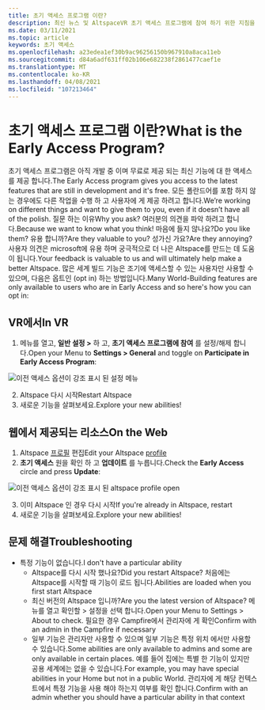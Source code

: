 ```yaml
---
title: 초기 액세스 프로그램 이란?
description: 최신 뉴스 및 AltspaceVR 초기 액세스 프로그램에 참여 하기 위한 지침을 최신으로 유지 합니다.
ms.date: 03/11/2021
ms.topic: article
keywords: 초기 액세스
ms.openlocfilehash: a23edea1ef30b9ac96256150b967910a8aca11eb
ms.sourcegitcommit: d84a6adf631ff02b106e682238f2861477caef1e
ms.translationtype: MT
ms.contentlocale: ko-KR
ms.lasthandoff: 04/08/2021
ms.locfileid: "107213464"
---
```

# <a name="what-is-the-early-access-program"></a><span data-ttu-id="79a59-104">초기 액세스 프로그램 이란?</span><span class="sxs-lookup"><span data-stu-id="79a59-104">What is the Early Access Program?</span></span>

<span data-ttu-id="79a59-105">초기 액세스 프로그램은 아직 개발 중 이며 무료로 제공 되는 최신 기능에 대 한 액세스를 제공 합니다.</span><span class="sxs-lookup"><span data-stu-id="79a59-105">The Early Access program gives you access to the latest features that are still in development and it's free.</span></span> <span data-ttu-id="79a59-106">모든 폴란드어를 포함 하지 않는 경우에도 다른 작업을 수행 하 고 사용자에 게 제공 하려고 합니다.</span><span class="sxs-lookup"><span data-stu-id="79a59-106">We’re working on different things and want to give them to you, even if it doesn’t have all of the polish.</span></span> <span data-ttu-id="79a59-107">질문 하는 이유</span><span class="sxs-lookup"><span data-stu-id="79a59-107">Why you ask?</span></span> <span data-ttu-id="79a59-108">여러분의 의견을 파악 하려고 합니다.</span><span class="sxs-lookup"><span data-stu-id="79a59-108">Because we want to know what you think!</span></span> <span data-ttu-id="79a59-109">마음에 들지 않나요?</span><span class="sxs-lookup"><span data-stu-id="79a59-109">Do you like them?</span></span> <span data-ttu-id="79a59-110">유용 합니까?</span><span class="sxs-lookup"><span data-stu-id="79a59-110">Are they valuable to you?</span></span> <span data-ttu-id="79a59-111">성가신 가요?</span><span class="sxs-lookup"><span data-stu-id="79a59-111">Are they annoying?</span></span> <span data-ttu-id="79a59-112">사용자 의견은 microsoft에 유용 하며 궁극적으로 더 나은 Altspace를 만드는 데 도움이 됩니다.</span><span class="sxs-lookup"><span data-stu-id="79a59-112">Your feedback is valuable to us and will ultimately help make a better Altspace.</span></span> <span data-ttu-id="79a59-113">많은 세계 빌드 기능은 조기에 액세스할 수 있는 사용자만 사용할 수 있으며, 다음은 옵트인 (opt in) 하는 방법입니다.</span><span class="sxs-lookup"><span data-stu-id="79a59-113">Many World-Building features are only available to users who are in Early Access and so here's how you can opt in:</span></span>

## <a name="in-vr"></a><span data-ttu-id="79a59-114">VR에서</span><span class="sxs-lookup"><span data-stu-id="79a59-114">In VR</span></span>

1. <span data-ttu-id="79a59-115">메뉴를 열고, **일반 설정 >** 하 고, **초기 액세스 프로그램에 참여** 를 설정/해제 합니다.</span><span class="sxs-lookup"><span data-stu-id="79a59-115">Open your Menu to **Settings > General** and toggle on **Participate in Early Access Program**:</span></span>

![이전 액세스 옵션이 강조 표시 된 설정 메뉴](images/early-access-img-01.png)

2. <span data-ttu-id="79a59-117">Altspace 다시 시작</span><span class="sxs-lookup"><span data-stu-id="79a59-117">Restart Altspace</span></span>
3. <span data-ttu-id="79a59-118">새로운 기능을 살펴보세요.</span><span class="sxs-lookup"><span data-stu-id="79a59-118">Explore your new abilities!</span></span>

## <a name="on-the-web"></a><span data-ttu-id="79a59-119">웹에서 제공되는 리소스</span><span class="sxs-lookup"><span data-stu-id="79a59-119">On the Web</span></span>

1. <span data-ttu-id="79a59-120">Altspace [프로필](https://account.altvr.com/users/sign_in) 편집</span><span class="sxs-lookup"><span data-stu-id="79a59-120">Edit your Altspace [profile](https://account.altvr.com/users/sign_in)</span></span>
2. <span data-ttu-id="79a59-121">**초기 액세스** 원을 확인 하 고 **업데이트** 를 누릅니다.</span><span class="sxs-lookup"><span data-stu-id="79a59-121">Check the **Early Access** circle and press **Update**:</span></span>

![이전 액세스 옵션이 강조 표시 된 altspace profile open](images/early-access-img-02.png)

3. <span data-ttu-id="79a59-123">이미 Altspace 인 경우 다시 시작</span><span class="sxs-lookup"><span data-stu-id="79a59-123">If you're already in Altspace, restart</span></span>
4. <span data-ttu-id="79a59-124">새로운 기능을 살펴보세요.</span><span class="sxs-lookup"><span data-stu-id="79a59-124">Explore your new abilities!</span></span>

## <a name="troubleshooting"></a><span data-ttu-id="79a59-125">문제 해결</span><span class="sxs-lookup"><span data-stu-id="79a59-125">Troubleshooting</span></span>

* <span data-ttu-id="79a59-126">특정 기능이 없습니다.</span><span class="sxs-lookup"><span data-stu-id="79a59-126">I don't have a particular ability</span></span>
    * <span data-ttu-id="79a59-127">Altspace를 다시 시작 했나요?</span><span class="sxs-lookup"><span data-stu-id="79a59-127">Did you restart Altspace?</span></span> <span data-ttu-id="79a59-128">처음에는 Altspace를 시작할 때 기능이 로드 됩니다.</span><span class="sxs-lookup"><span data-stu-id="79a59-128">Abilities are loaded when you first start Altspace</span></span>
    * <span data-ttu-id="79a59-129">최신 버전의 Altspace 입니까?</span><span class="sxs-lookup"><span data-stu-id="79a59-129">Are you the latest version of Altspace?</span></span> <span data-ttu-id="79a59-130">메뉴를 열고 확인할 > 설정을 선택 합니다.</span><span class="sxs-lookup"><span data-stu-id="79a59-130">Open your Menu to Settings > About to check.</span></span> <span data-ttu-id="79a59-131">필요한 경우 Campfire에서 관리자에 게 확인</span><span class="sxs-lookup"><span data-stu-id="79a59-131">Confirm with an admin in the Campfire if necessary</span></span>
    * <span data-ttu-id="79a59-132">일부 기능은 관리자만 사용할 수 있으며 일부 기능은 특정 위치 에서만 사용할 수 있습니다.</span><span class="sxs-lookup"><span data-stu-id="79a59-132">Some abilities are only available to admins and some are only available in certain places.</span></span> <span data-ttu-id="79a59-133">예를 들어 집에는 특별 한 기능이 있지만 공용 세계에는 없을 수 있습니다.</span><span class="sxs-lookup"><span data-stu-id="79a59-133">For example, you may have special abilities in your Home but not in a public World.</span></span> <span data-ttu-id="79a59-134">관리자에 게 해당 컨텍스트에서 특정 기능을 사용 해야 하는지 여부를 확인 합니다.</span><span class="sxs-lookup"><span data-stu-id="79a59-134">Confirm with an admin whether you should have a particular ability in that context</span></span>